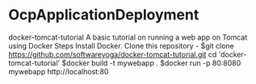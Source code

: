 # OcpApplicationDeployment


docker-tomcat-tutorial
A basic tutorial on running a web app on Tomcat using Docker
Steps
Install Docker.
Clone this repository - $git clone https://github.com/softwareyoga/docker-tomcat-tutorial.git
cd 'docker-tomcat-tutorial'
$docker build -t mywebapp .
$docker run -p 80:8080 mywebapp
http://localhost:80
